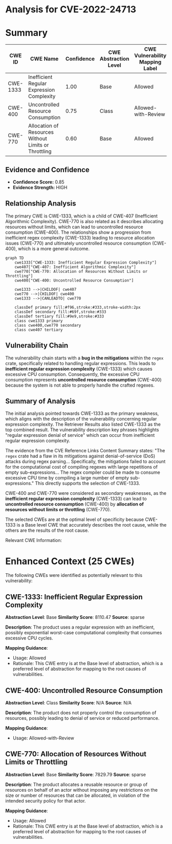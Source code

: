 # Analysis for CVE-2022-24713

# Summary
| CWE ID  | CWE Name  | Confidence | CWE Abstraction Level | CWE Vulnerability Mapping Label | CWE-Vulnerability Mapping Notes |
|---|---|---|---|---|---|
| CWE-1333 | Inefficient Regular Expression Complexity | 1.00 | Base | Allowed | Primary CWE |
| CWE-400 | Uncontrolled Resource Consumption | 0.75 | Class | Allowed-with-Review | Secondary Candidate |
| CWE-770 | Allocation of Resources Without Limits or Throttling | 0.60 | Base | Allowed | Secondary Candidate |

## Evidence and Confidence

*   **Confidence Score:** 0.85
*   **Evidence Strength:** HIGH

## Relationship Analysis
The primary CWE is CWE-1333, which is a child of CWE-407 (Inefficient Algorithmic Complexity). CWE-770 is also related as it describes allocating resources without limits, which can lead to uncontrolled resource consumption (CWE-400). The relationships show a progression from inefficient regex complexity (CWE-1333) leading to resource allocation issues (CWE-770) and ultimately uncontrolled resource consumption (CWE-400), which is a more general outcome.

```mermaid
graph TD
    cwe1333["CWE-1333: Inefficient Regular Expression Complexity"]
    cwe407["CWE-407: Inefficient Algorithmic Complexity"]
    cwe770["CWE-770: Allocation of Resources Without Limits or Throttling"]
    cwe400["CWE-400: Uncontrolled Resource Consumption"]

    cwe1333 -->|CHILDOF| cwe407
    cwe770 -->|CHILDOF| cwe400
    cwe1333 -->|CANLEADTO| cwe770

    classDef primary fill:#f96,stroke:#333,stroke-width:2px
    classDef secondary fill:#69f,stroke:#333
    classDef tertiary fill:#9e9,stroke:#333
    class cwe1333 primary
    class cwe400,cwe770 secondary
    class cwe407 tertiary
```

## Vulnerability Chain
The vulnerability chain starts with a **bug in the mitigations** within the `regex` crate, specifically related to handling regular expressions. This leads to **inefficient regular expression complexity** (CWE-1333) which causes excessive CPU consumption. Consequently, the excessive CPU consumption represents **uncontrolled resource consumption** (CWE-400) because the system is not able to properly handle the crafted regexes.

## Summary of Analysis
The initial analysis pointed towards CWE-1333 as the primary weakness, which aligns with the description of the vulnerability concerning regular expression complexity. The Retriever Results also listed CWE-1333 as the top combined result. The vulnerability description key phrases highlights "regular expression denial of service" which can occur from inefficient regular expression complexity.

The evidence from the CVE Reference Links Content Summary states: "The `regex` crate had a flaw in its mitigations against denial-of-service (DoS) attacks during regex parsing... Specifically, the mitigations failed to account for the computational cost of compiling regexes with large repetitions of empty sub-expressions... The regex compiler could be made to consume excessive CPU time by compiling a large number of empty sub-expressions." This directly supports the selection of CWE-1333.

CWE-400 and CWE-770 were considered as secondary weaknesses, as the **inefficient regular expression complexity** (CWE-1333) can lead to **uncontrolled resource consumption** (CWE-400) by **allocation of resources without limits or throttling** (CWE-770).

The selected CWEs are at the optimal level of specificity because CWE-1333 is a Base level CWE that accurately describes the root cause, while the others are the results of the root cause.

Relevant CWE Information:

# Enhanced Context (25 CWEs)
The following CWEs were identified as potentially relevant to this vulnerability:

## CWE-1333: Inefficient Regular Expression Complexity
**Abstraction Level**: Base
**Similarity Score**: 8110.47
**Source**: sparse

**Description**:
The product uses a regular expression with an inefficient, possibly exponential worst-case computational complexity that consumes excessive CPU cycles.

**Mapping Guidance**:
- Usage: Allowed
- Rationale: This CWE entry is at the Base level of abstraction, which is a preferred level of abstraction for mapping to the root causes of vulnerabilities.

## CWE-400: Uncontrolled Resource Consumption
**Abstraction Level**: Class
**Similarity Score**: N/A
**Source**: N/A

**Description**: The product does not properly control the consumption of resources, possibly leading to denial of service or reduced performance.

**Mapping Guidance**:
- Usage: Allowed-with-Review

## CWE-770: Allocation of Resources Without Limits or Throttling
**Abstraction Level**: Base
**Similarity Score**: 7829.79
**Source**: sparse

**Description**:
The product allocates a reusable resource or group of resources on behalf of an actor without imposing any restrictions on the size or number of resources that can be allocated, in violation of the intended security policy for that actor.

**Mapping Guidance**:
- Usage: Allowed
- Rationale: This CWE entry is at the Base level of abstraction, which is a preferred level of abstraction for mapping to the root causes of vulnerabilities.
